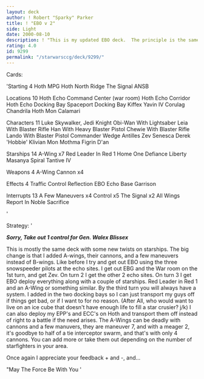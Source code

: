 ```yaml
---
layout: deck
author: ! Robert "Sparky" Parker
title: ! "EBO v 2"
side: Light
date: 2000-08-10
description: ! "This is my updated EBO deck.  The principle is the same, get EBO out by turn 3, and use control for drains."
rating: 4.0
id: 9299
permalink: "/starwarsccg/deck/9299/"
---
```

Cards: 

'Starting 4
Hoth MPG
Hoth North Ridge
The Signal
ANSB

Locations 10
Hoth Echo Command Center (war room)
Hoth Echo Corridor
Hoth Echo Docking Bay
Spaceport Docking Bay
Kiffex
Yavin IV
Corulag
Chandrila
Hoth
Mon Calamari

Characters 11
Luke Skywalker, Jedi Knight
Obi-Wan With Lightsaber
Leia With Blaster Rifle
Han With Heavy Blaster Pistol
Chewie With Blaster Rifle
Lando With Blaster Pistol
Commander Wedge Antilles
Zev Senesca
Derek 'Hobbie' Klivian
Mon Mothma
Figrin D'an

Starships 14
A-Wing x7
Red Leader In Red 1
Home One
Defiance
Liberty
Masanya
Spiral
Tantive IV

Weapons 4
A-Wing Cannon x4

Effects 4
Traffic Control
Reflection
EBO
Echo Base Garrison

Interrupts 13
A Few Maneuvers x4
Control x5
The Signal x2
All Wings Report In
Noble Sacrifice

'

Strategy: '

***Sorry, Take out 1 control for Gen. Walex Blissex***

This is mostly the same deck with some new twists on starships.  The big change is that I added A-wings, their cannons, and a few maneuvers instead of B-wings.  Like before I try and get out EBO using the three snowspeeder pilots at the echo sites.  I get out EBG and the War room on the 1st turn, and get Zev.	On turn 2 I get the other 2 echo sites.  On turn 3 I get EBO deploy everything along with a couple of starships.  Red Leader in Red 1 and an A-Wing or something similar.  By the third turn you will always have a system.  I added in the two docking bays so I can just transport my guys off if things get bad, or if I want to for no reason.  (After All, who would want to live on an ice cube that doesn't have enough life to fill a star crusier? j/k)  I can also deploy my EPP's and ECC's on Hoth and transport them off instead of right to a battle if the need arises.  The A-Wings can be deadly with cannons and a few manuvers, they are maneuver 7, and with a meager 2, it's goodbye to half of a tie interceptor swarm, and that's with only 4 cannons.  You can add more or take them out depending on the number of starfighters in your area.

Once again I appreciate your feedback + and -, and...

"May The Force Be With You
'
